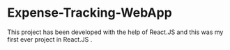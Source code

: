 # Expense-Tracking-WebApp
This project has been developed with the help of React.JS and this was my first ever project in React.JS .
